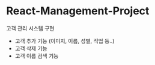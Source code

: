 # React-Management-Project

고객 관리 시스템 구현
 - 고객 추가 기능 (이미지, 이름, 성별, 직업 등..)
 - 고객 삭제 기능
 - 고객 이름 검색 기능
 
 
